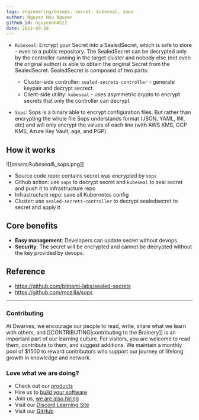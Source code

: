 ```yaml
---
tags: engineering/devops, secret, kubeseal, sops
author: Nguyen Huu Nguyen
github_id: nguyennh4522
date: 2022-09-28
---
```


- `Kubeseal`: Encrypt your Secret into a SealedSecret, which is safe to store - even to a public repository. The SealedSecret can be decrypted only by the controller running in the target cluster and nobody else (not even the original author) is able to obtain the original Secret from the SealedSecret. SealedSecret is composed of two parts:
  - Cluster-side controller: `sealed-secrets-controller` - generate keypair and decrypt secrect.
  - Client-side utility: `kubeseal` - uses asymmetric crypto to encrypt secrets that only the controller can decrypt.

- `Sops`: Sops is a binary able to encrypt configuration files. But rather than encrypting the whole file Sops understands format (JSON, YAML, INI, etc) and will only encrypt the values of each line (with AWS KMS, GCP KMS, Azure Key Vault, age, and PGP).

## How it works

![[_assets/kubeseal_&_sops.png]]

- Source code repo: contains secret was encrypted by `sops`
- Github action: use `sops` to decrypt secret and `kubeseal` to seal secret and push it to infrastructure repo
- Infrastructure repo: save all Kubernetes config
- Cluster: use `sealed-secrets-controller` to decrypt sealedsecret to secret and apply it

## Core benefits

- **Easy management**: Developers can update secret without devops.
- **Security**: The secret will be encrypted and cannot be decrypted without the key provided by devops.

## Reference

- https://github.com/bitnami-labs/sealed-secrets
- https://github.com/mozilla/sops


---
<!-- cta -->
### Contributing

At Dwarves, we encourage our people to read, write, share what we learn with others, and [[CONTRIBUTING|contributing to the Brainery]] is an important part of our learning culture. For visitors, you are welcome to read them, contribute to them, and suggest additions. We maintain a monthly pool of $1500 to reward contributors who support our journey of lifelong growth in knowledge and network.

### Love what we are doing?

- Check out our [products](https://superbits.co)
- Hire us to [build your software](https://d.foundation)
- Join us, [we are also hiring](https://github.com/dwarvesf/WeAreHiring)
- Visit our [Discord Learning Site](https://discord.gg/dzNBpNTVEZ)
- Visit our [GitHub](https://github.com/dwarvesf)